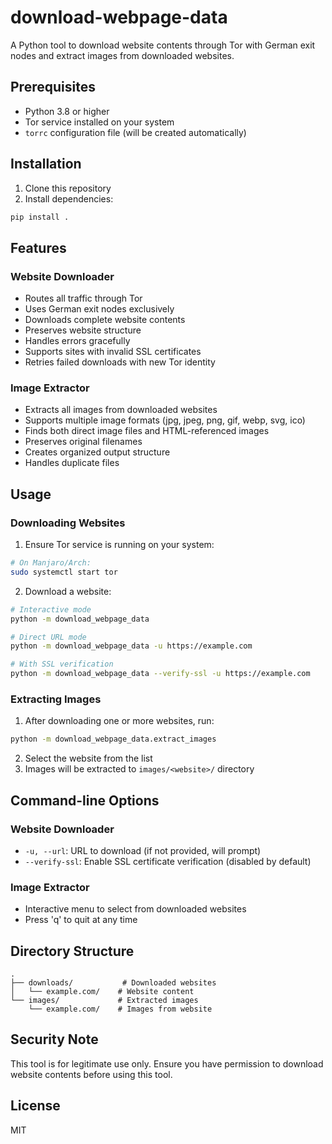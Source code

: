 # download-webpage-data

A Python tool to download website contents through Tor with German exit nodes and extract images from downloaded websites.

## Prerequisites

- Python 3.8 or higher
- Tor service installed on your system
- `torrc` configuration file (will be created automatically)

## Installation

1. Clone this repository
2. Install dependencies:
```bash
pip install .
```

## Features

### Website Downloader
- Routes all traffic through Tor
- Uses German exit nodes exclusively
- Downloads complete website contents
- Preserves website structure
- Handles errors gracefully
- Supports sites with invalid SSL certificates
- Retries failed downloads with new Tor identity

### Image Extractor
- Extracts all images from downloaded websites
- Supports multiple image formats (jpg, jpeg, png, gif, webp, svg, ico)
- Finds both direct image files and HTML-referenced images
- Preserves original filenames
- Creates organized output structure
- Handles duplicate files

## Usage

### Downloading Websites

1. Ensure Tor service is running on your system:
```bash
# On Manjaro/Arch:
sudo systemctl start tor
```

2. Download a website:
```bash
# Interactive mode
python -m download_webpage_data

# Direct URL mode
python -m download_webpage_data -u https://example.com

# With SSL verification
python -m download_webpage_data --verify-ssl -u https://example.com
```

### Extracting Images

1. After downloading one or more websites, run:
```bash
python -m download_webpage_data.extract_images
```

2. Select the website from the list
3. Images will be extracted to `images/<website>/` directory

## Command-line Options

### Website Downloader
- `-u, --url`: URL to download (if not provided, will prompt)
- `--verify-ssl`: Enable SSL certificate verification (disabled by default)

### Image Extractor
- Interactive menu to select from downloaded websites
- Press 'q' to quit at any time

## Directory Structure

```
.
├── downloads/           # Downloaded websites
│   └── example.com/    # Website content
└── images/             # Extracted images
    └── example.com/    # Images from website
```

## Security Note

This tool is for legitimate use only. Ensure you have permission to download website contents before using this tool.

## License

MIT
